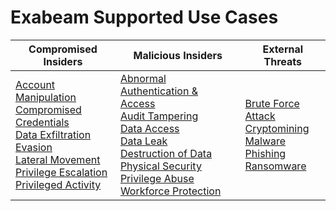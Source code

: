 Exabeam Supported Use Cases
===========================

| Compromised Insiders                                                                                                                                                                                                                                                                                                                                                                                                  | Malicious Insiders                                                                                                                                                                                                                                                                                                                                                                                                                                                           | External Threats                                                                                                                                                                                                                  |
| --------------------------------------------------------------------------------------------------------------------------------------------------------------------------------------------------------------------------------------------------------------------------------------------------------------------------------------------------------------------------------------------------------------------- | ---------------------------------------------------------------------------------------------------------------------------------------------------------------------------------------------------------------------------------------------------------------------------------------------------------------------------------------------------------------------------------------------------------------------------------------------------------------------------- | --------------------------------------------------------------------------------------------------------------------------------------------------------------------------------------------------------------------------------- |
| [Account Manipulation](UseCases/uc_account_manipulation.md)<br>[Compromised Credentials](UseCases/uc_compromised_credentials.md)<br>[Data Exfiltration](UseCases/uc_data_exfiltration.md)<br>[Evasion](UseCases/uc_evasion.md)<br>[Lateral Movement](UseCases/uc_lateral_movement.md)<br>[Privilege Escalation](UseCases/uc_privilege_escalation.md)<br>[Privileged Activity](UseCases/uc_privileged_activity.md)<br> | [Abnormal Authentication & Access](UseCases/uc_abnormal_authentication_&_access.md)<br>[Audit Tampering](UseCases/uc_audit_tampering.md)<br>[Data Access](UseCases/uc_data_access.md)<br>[Data Leak](UseCases/uc_data_leak.md)<br>[Destruction of Data](UseCases/uc_destruction_of_data.md)<br>[Physical Security](UseCases/uc_physical_security.md)<br>[Privilege Abuse](UseCases/uc_privilege_abuse.md)<br>[Workforce Protection](UseCases/uc_workforce_protection.md)<br> | [Brute Force Attack](UseCases/uc_brute_force_attack.md)<br>[Cryptomining](UseCases/uc_cryptomining.md)<br>[Malware](UseCases/uc_malware.md)<br>[Phishing](UseCases/uc_phishing.md)<br>[Ransomware](UseCases/uc_ransomware.md)<br> |